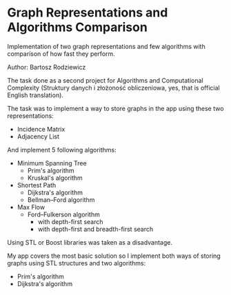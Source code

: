# Graph Representations and Algorithms Comparison
Implementation of two graph representations and few algorithms with comparison of how fast they perform.

Author: Bartosz Rodziewicz

The task done as a second project for Algorithms and Computational Complexity (Struktury danych i złożoność obliczeniowa, yes, that is official English translation).

The task was to implement a way to store graphs in the app using these two representations:
* Incidence Matrix
* Adjacency List

And implement 5 following algorithms:
* Minimum Spanning Tree
	* Prim's algorithm
	* Kruskal's algorithm
* Shortest Path
	* Dijkstra's algorithm
	* Bellman–Ford algorithm
* Max Flow
	* Ford–Fulkerson algorithm
		* with depth-first search
		* with depth-first and breadth-first search

Using STL or Boost libraries was taken as a disadvantage.

My app covers the most basic solution so I implement both ways of storing graphs using STL structures and two algorithms:
* Prim's algorithm
* Dijkstra's algorithm
